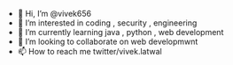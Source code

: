 - 👋 Hi, I’m @vivek656
- 👀 I’m interested in coding ,  security , engineering
- 🌱 I’m currently learning java , python , web development
- 💞️ I’m looking to collaborate on web developmwnt
- 📫 How to reach me twitter/vivek.latwal

<!---
vivek656/vivek656 is a ✨ special ✨ repository because its `README.md` (this file) appears on your GitHub profile.
You can click the Preview link to take a look at your changes.
--->
